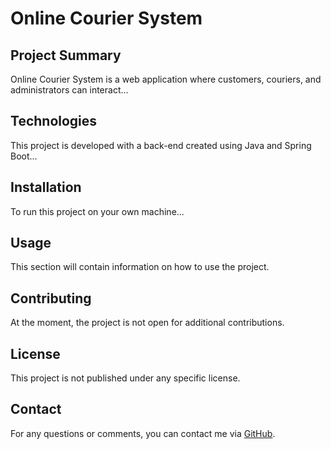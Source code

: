 # Online Courier System

## Project Summary

Online Courier System is a web application where customers, couriers, and administrators can interact...

## Technologies

This project is developed with a back-end created using Java and Spring Boot...

## Installation

To run this project on your own machine...

## Usage

This section will contain information on how to use the project.

## Contributing

At the moment, the project is not open for additional contributions.

## License

This project is not published under any specific license.

## Contact

For any questions or comments, you can contact me via [GitHub](https://github.com).
